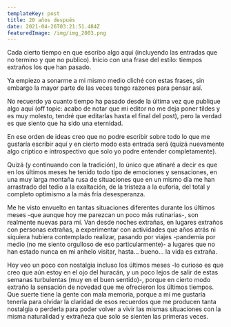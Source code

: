 ```yaml
---
templateKey: post
title: 20 años después
date: 2021-04-26T03:21:51.484Z
featuredImage: /img/img_2003.png
---
```

Cada cierto tiempo en que escribo algo aquí (incluyendo las entradas que no termino y que no publico). Inicio con una frase del estilo: tiempos extraños los que han pasado.

Ya empiezo a sonarme a mi mismo medio cliché con estas frases, sin embargo la mayor parte de las veces tengo razones para pensar así.

No recuerdo ya cuanto tiempo ha pasado desde la última vez que publique algo aquí (off topic: acabo de notar que mi editor no me deja poner tildes y es muy molesto, tendré que editarlas hasta el final del post), pero la verdad es que siento que ha sido una eternidad. 

En ese orden de ideas creo que no podre escribir sobre todo lo que me gustaría escribir aquí y en cierto modo esta entrada será (quizá nuevamente algo críptico e introspectivo que solo yo podre entender completamente).

Quizá (y continuando con la tradición), lo único que atinaré a decir es que en los últimos meses he tenido todo tipo de emociones y sensaciones, en una muy larga montaña rusa de situaciones que en un mismo día me han arrastrado del tedio a la exaltación, de la tristeza a la euforia, del total y completo optimismo a la más fría desesperanza.

Me he visto envuelto en tantas situaciones diferentes durante los últimos meses -que aunque hoy me parezcan un poco más rutinarias-, son realmente nuevas para mí. Van desde noches extrañas, en lugares extraños con personas extrañas, a experimentar con actividades que años atrás ni siquiera hubiera contemplado realizar, pasando por viajes -pandemia por medio (no me siento orgulloso de eso particularmente)- a lugares que no han estado nunca en mi anhelo visitar, hasta... bueno... la vida es extraña.

Hoy veo un poco con nostalgia incluso los últimos meses -lo curioso es que creo que aún estoy en el ojo del huracán, y un poco lejos de salir de estas semanas turbulentas (muy en el buen sentido)-, porque en cierto modo extraño la sensación de novedad que me ofrecieron los últimos tiempos. Que suerte tiene la gente con mala memoria, porque a mí me gustaría tenerla para olvidar la claridad de esos recuerdos que me producen tanta nostalgia o perderla para poder volver a vivir las mismas situaciones con la misma naturalidad y extrañeza que solo se sienten las primeras veces.